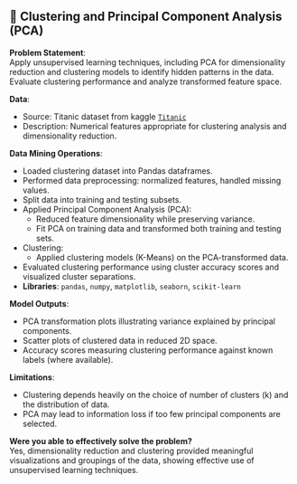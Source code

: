 ## 🧬 Clustering and Principal Component Analysis (PCA)

**Problem Statement**:  
Apply unsupervised learning techniques, including PCA for dimensionality reduction and clustering models to identify hidden patterns in the data. Evaluate clustering performance and analyze transformed feature space.

**Data**:  
- Source: Titanic dataset from kaggle [`Titanic`](https://www.kaggle.com/datasets/yasserh/titanic-dataset)
- Description: Numerical features appropriate for clustering analysis and dimensionality reduction.

**Data Mining Operations**:  
- Loaded clustering dataset into Pandas dataframes.
- Performed data preprocessing: normalized features, handled missing values.
- Split data into training and testing subsets.
- Applied Principal Component Analysis (PCA):
  - Reduced feature dimensionality while preserving variance.
  - Fit PCA on training data and transformed both training and testing sets.
- Clustering:
  - Applied clustering models (K-Means) on the PCA-transformed data.
- Evaluated clustering performance using cluster accuracy scores and visualized cluster separations.
- **Libraries**: `pandas`, `numpy`, `matplotlib`, `seaborn`, `scikit-learn`

**Model Outputs**:  
- PCA transformation plots illustrating variance explained by principal components.
- Scatter plots of clustered data in reduced 2D space.
- Accuracy scores measuring clustering performance against known labels (where available).

**Limitations**:  
- Clustering depends heavily on the choice of number of clusters (k) and the distribution of data.
- PCA may lead to information loss if too few principal components are selected.

**Were you able to effectively solve the problem?**  
Yes, dimensionality reduction and clustering provided meaningful visualizations and groupings of the data, showing effective use of unsupervised learning techniques.


